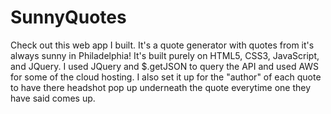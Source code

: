 # SunnyQuotes

Check out this web app I built. It's a quote generator with quotes from it's always sunny in Philadelphia! It's built purely on HTML5, CSS3, JavaScript, and JQuery. I used JQuery and $.getJSON to query the API and used AWS for some of the cloud hosting. I also set it up for the "author" of each quote to have there headshot pop up underneath the quote everytime one they have said comes up.
